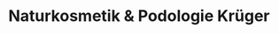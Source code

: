---
title: "Naturkosmetik & Podologie Krüger"
url: /karlsburg/naturkosmetik-und-podologie-krueger/
shop: Kosmetik
---